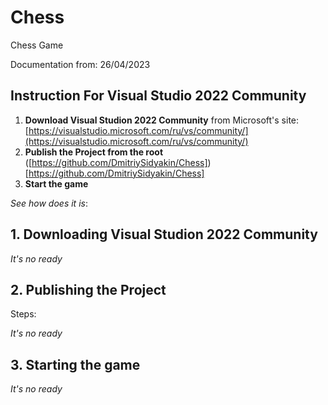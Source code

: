 # Chess
Chess Game

Documentation from: 26/04/2023

## Instruction For Visual Studio 2022 Community

1. **Download Visual Studion 2022 Community** from Microsoft's site: [https://visualstudio.microsoft.com/ru/vs/community/](https://visualstudio.microsoft.com/ru/vs/community/)
2. **Publish the Project from the root** ([https://github.com/DmitriySidyakin/Chess])[https://github.com/DmitriySidyakin/Chess]
3. **Start the game**

*See how does it is*:

## 1. Downloading Visual Studion 2022 Community

*It's no ready*

## 2. Publishing the Project

Steps:

*It's no ready*

## 3. Starting the game

*It's no ready*
